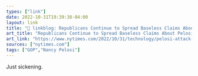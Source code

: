 ```yaml
---
types: ["link"]
date: 2022-10-31T19:39:38-04:00
layout: link
title: "🔗 linkblog: Republicans Continue to Spread Baseless Claims About Pelosi Attack - The New York Times'"
art_title: "Republicans Continue to Spread Baseless Claims About Pelosi Attack - The New York Times"
art_link: "https://www.nytimes.com/2022/10/31/technology/pelosi-attack-misinformation-conspiracy-republicans.html"
sources: ["nytimes.com"]
tags: ["GOP","Nancy Pelosi"]
---
```

Just sickening.
 
